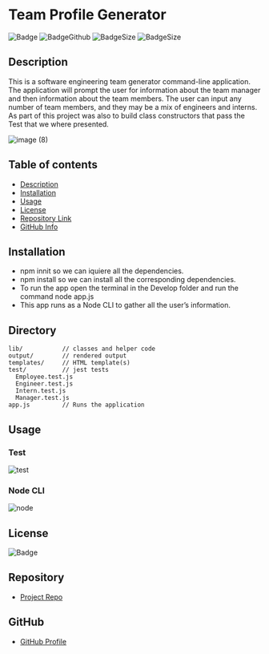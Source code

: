 
# **Team Profile Generator**
![Badge](https://img.shields.io/github/license/asostoa/Team-Generator)
![BadgeGithub](https://img.shields.io/github/followers/asostoa?style=social)
![BadgeSize](https://img.shields.io/github/repo-size/asostoa/Team-Generator)
![BadgeSize](https://img.shields.io/github/v/release/asostoa/Team-Generator)
## Description 
This is a software engineering team generator command-line application. 
The application will prompt the user for information about the team manager and then information about the team members. The user can input any number of team members, and they may be a mix of engineers and interns. As part of this project was also to build class constructors that pass the Test that we where presented.

![image (8)](https://user-images.githubusercontent.com/65316520/92629056-bba18980-f29b-11ea-9485-a249355788be.png)

## Table of contents
- [Description](#Description)
- [Installation](#Installation)
- [Usage](#Usage)
- [License](#License)
- [Repository Link](#Repository)
- [GitHub Info](#GitHub) 
## Installation
- npm innit so we can iquiere all the dependencies.
- npm install so we can install all the corresponding dependencies.
- To run the app open the terminal in the Develop folder and run the command node app.js
- This app runs as a Node CLI to gather all the user’s information.
## Directory
```
lib/           // classes and helper code
output/        // rendered output
templates/     // HTML template(s)
test/          // jest tests
  Employee.test.js
  Engineer.test.js
  Intern.test.js
  Manager.test.js
app.js         // Runs the application

```
## Usage
### Test
![test](https://user-images.githubusercontent.com/65316520/92616260-02878300-f28c-11ea-897c-e582b70c491e.gif)
### Node CLI
![node](https://user-images.githubusercontent.com/65316520/92616389-28ad2300-f28c-11ea-90e3-88a03cfca404.gif)
## License
![Badge](https://img.shields.io/github/license/asostoa/Team-Generator)
## Repository
- [Project Repo](https://asostoa.github.io/Team-Generator/.)
## GitHub 
- [GitHub Profile](https://github.com/Asostoa)
